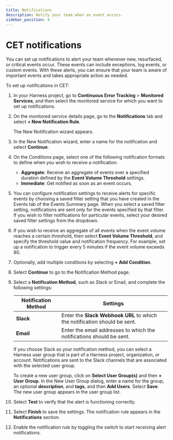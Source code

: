 ```yaml
---
title: Notifications
description: Notify your team when an event occurs.
sidebar_position: 4
---
```


# CET notifications

You can set up notifications to alert your team whenever new, resurfaced, or critical events occur. These events can include exceptions, log events, or custom events.
With these alerts, you can ensure that your team is aware of important events and takes appropriate action as needed.

To set up notifications in CET:

1. In your Harness project, go to **Continuous Error Tracking** > **Monitored Services**, and then select the monitored service for which you want to set up notifications.

2. On the monitored service details page, go to the **Notifications** tab and select **+ New Notification Rule**.  
   
   The New Notification wizard appears.

3. In the New Notification wizard, enter a name for the notification and select **Continue**.

4. On the Conditions page, select one of the following notification formats to define when you wish to receive a notification:
     - **Aggregate**: Receive an aggregate of events over a specified duration defined by the **Event Volume Threshold** settings.
     - **Immediate**: Get notified as soon as an event occurs.

5. You can configure notification settings to receive alerts for specific events by choosing a saved filter setting that you have created in the Events tab of the Events Summary page. When you select a saved filter setting, notifications are sent only for the events specified by that filter. If you wish to filter notifications for particular events, select your desired saved filter settings from the dropdown.

6. If you wish to receive an aggregate of all events when the event volume reaches a certain threshold, then select **Event Volume Threshold**, and specify the threshold value and notification frequency. For example, set up a notification to trigger every 5 minutes if the event volume exceeds 80.

7. Optionally, add multiple conditions by selecting **+ Add Condition**.
   
8. Select **Continue** to go to the Notification Method page.

9.  Select a **Notification Method**, such as Slack or Email, and complete the following settings:

   
     | Notification Method | Settings |
     | ------------------- | -------- |
     | **Slack**               |    Enter the **Slack Webhook URL** to which the notification should be sent.   |
     | **Email**               |    Enter the email addresses to which the notifications should be sent.      |

        
     If you choose Slack as your notification method, you can select a Harness user group that is part of a Harness project, organization, or account. Notifications are sent to the Slack channels that are associated with the selected user group.

     To create a new user group, click on **Select User Group(s)** and then **+ User Group**. In the New User Group dialog, enter a name for the group, an optional **description**, and **tags**, and then **Add Users**. Select **Save**. The new user group appears in the user group list.
   
10. Select **Test** to verify that the alert is functioning correctly.

11. Select **Finish** to save the settings. The notification rule appears in the **Notifications** section. 

12. Enable the notification rule by toggling the switch to start receiving alert notifications.

